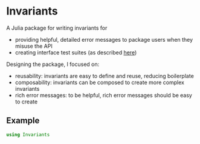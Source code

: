 # Invariants

A Julia package for writing invariants for

- providing helpful, detailed error messages to package users when they misuse the API
- creating interface test suites (as described [here](https://invenia.github.io/blog/2020/11/06/interfacetesting/))

Designing the package, I focused on:

- reusability: invariants are easy to define and reuse, reducing boilerplate
- composability: invariants can be composed to create more complex invariants
- rich error messages: to be helpful, rich error messages should be easy to create

## Example

```julia
using Invariants


```


